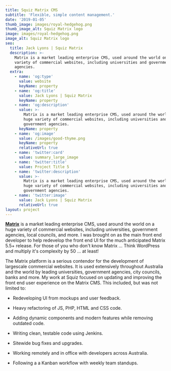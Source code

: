 ```yaml
---
title: Squiz Matrix CMS
subtitle: 'Flexible, simple content management.'
date: '2019-01-05'
thumb_image: images/royal-hedgehog.png
thumb_image_alt: Squiz Matrix logo
image: images/royal-hedgehog.png
image_alt: Squiz Matrix logo
seo:
  title: Jack Lyons | Squiz Matrix
  description: >-
    Matrix is a market leading enterprise CMS, used around the world on a huge
    variety of commercial websites, including universities and government
    agencies.
  extra:
    - name: 'og:type'
      value: website
      keyName: property
    - name: 'og:title'
      value: Jack Lyons | Squiz Matrix
      keyName: property
    - name: 'og:description'
      value: >-
        Matrix is a market leading enterprise CMS, used around the world on a
        huge variety of commercial websites, including universities and
        government agencies.
      keyName: property
    - name: 'og:image'
      value: /images/good-thyme.png
      keyName: property
      relativeUrl: true
    - name: 'twitter:card'
      value: summary_large_image
    - name: 'twitter:title'
      value: Project Title 5
    - name: 'twitter:description'
      value: >-
        Matrix is a market leading enterprise CMS, used around the world on a
        huge variety of commercial websites, including universities and
        government agencies.
    - name: 'twitter:image'
      value: Jack Lyons | Squiz Matrix
      relativeUrl: true
layout: project
---
```

[**Matrix**](https://www.squiz.net/technology/cms) is a market leading enterprise CMS, used around the world on a huge variety of commercial websites, including universities, government agencies, local councils, and more.
I was brought on as the main front end developer to help redevelop the front end UI for the much anticipated Matrix 5.5+ release. For those of you who don't know Matrix ... Think WordPress and multiply it's complexity by 50 ... at least!

The Matrix platform is a serious contendor for the development of largescale commercial websites. It is used extensively throughout Australia and the world by leading universities, government agencies, city councils, banks and more. My work at Squiz focused on updating and improving the front end user experience on the Matrix CMS. This included, but was not limited to:

*   Redeveloping UI from mockups and user feedback.

*   Heavy refactoring of JS, PHP, HTML and CSS code.

*   Adding dynamic components and modern features while removing outdated code.

*   Writing clean, testable code using Jenkins.

*   Sitewide bug fixes and upgrades.

*   Working remotely and in office with developers across Australia.

*   Following a a Kanban workflow with weekly team standups.

 
